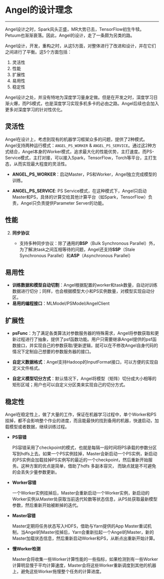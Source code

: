 # Angel的设计理念

----

Angel设计之时，Spark风头正盛，MR大势已去，TensorFlow初生牛犊。Petuum也渐渐衰落。因此，Angel的设计，走了一条颇为另类的路。

Angel设计，开发，重构之时，从这5方面，对整体进行了改进和设计，并在它们之间进行了平衡。这5个方面包括：

1. 灵活性
5. 性能
2. 扩展性
3. 易用性
4. 稳定性

Angel设计之处，并没有特地为深度学习量身定做。但是在开发之时，深度学习日渐火爆，而PS模式，也是深度学习实现多机多卡的必由之路。Angel后续也会加入更多对深度学习的针对性优化。

## 灵活性

Angel在设计上，考虑到现有的机器学习框架众多的问题，提供了2种模式。Angel支持两种运行模式：`ANGEL_PS_WORKER` & `ANGEL_PS_SERVICE`。通过这2种方式结合，Angel本身的Worker模式，追求最大化的性能优势，主打速度。而PS-Service模式，主打对接，可以接入Spark，TensorFlow，Torch等平台，主打生态，从而实现最大程度的灵活性。


* **ANGEL_PS_WORKER**：启动Master，PS和Worker，Angel独立完成模型的训练。

* **ANGEL_PS_SERVICE**: PS Service模式，在这种模式下，Angel只启动Master和PS，具体的计算交给其他计算平台（如Spark，TensorFlow）负责，Angel只负责提供Parameter Server的功能。




## 性能

2. **同步协议**

	* 支持多种同步协议：除了通用的**BSP**（Bulk Synchronous Parallel）外，为了解决task之间互相等待的问题，Angel还支持**SSP**（Stale Synchronous Parallel）和**ASP**（Asynchronous Parallel）

## 易用性
* **训练数据和模型自动切割**：Angel根据配置的worker和task数量，自动对训练数据进行切分；同样，也会根据模型大小和PS实例数量，对模型实现自动分区。
* **易用的编程接口**：MLModel/PSModel/AngelClient


## 扩展性

* **psFunc**：为了满足各类算法对参数服务器的特殊需求，Angel将参数获取和更新过程进行了抽象，提供了psf函数功能。用户只需要继承Angel提供的psf函数接口，并实现自己的参数获取/更新逻辑，就可以在不修改Angel自身代码的情况下定制自己想要的参数服务器的接口。

* **自定义数据格式**：Angel支持Hadoop的InputFormat接口，可以方便的实现自定义文件格式。

* **自定义模型切分方式**：默认情况下，Angel将模型（矩阵）切分成大小相等的矩形区域；用户也可以自定义分区类来实现自己的切分方式。


## 稳定性

Angel在稳定性上，做了大量的工作，保证在机器学习过程中，单个Worker和PS挂掉，都不会影响整个作业的进度，而且能最快的找到备用的机器，快速启动，加载模型或者数据，继续训练过程。


* **PS容错**

	PS容错采用了checkpoint的模式，也就是每隔一段时间将PS承载的参数分区写到hdfs上去。如果一个PS实例挂掉，Master会新启动一个PS实例，新启动的PS实例会加载挂掉PS实例写的最近的一个checkpoint，然后重新开始服务。这种方案的优点是简单，借助了hdfs 多副本容灾， 而缺点就是不可避免的会丢失少量参数更新。

* **Worker容错**

	一个Worker实例挂掉后，Master会重新启动一个Worker实例，新启动的Worker实例从Master处获取当前迭代轮数等状态信息，从PS处获取最新模型参数，然后重新开始被断掉的迭代。

* **Master容错**

	Master定期将任务状态写入HDFS，借助与Yarn提供的App Master重试机制，当Angel的Master挂掉后，Yarn会重新拉起一个Angel的Master，新的Master加载状态信息，然后重新启动Worker和PS，从断点出重新开始计算。

* **慢Worker检测**

	Master会将收集一些Worker计算性能的一些指标，如果检测到有一些Worker计算明显慢于平均计算速度，Master会将这些Worker重新调度到其他的机器上，避免这些Worker拖慢整个任务的计算进度。
